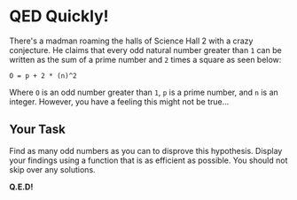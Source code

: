 # QED Quickly!

There's a madman roaming the halls of Science Hall 2 with a crazy conjecture. He claims that every odd natural number greater than `1` can be written as the sum of a prime number and `2` times a square as seen below:

`O = p + 2 * (n)^2`


Where `O` is an odd number greater than `1`, `p` is a prime number, and `n` is an integer. However, you have a feeling this might not be true... 

## Your Task

Find as many odd numbers as you can to disprove this hypothesis. Display your findings using a function that is as efficient as possible. You should not skip over any solutions.

**Q.E.D!**
